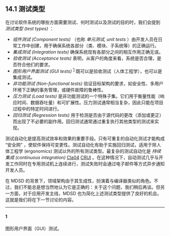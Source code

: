 ## 14.1 测试类型
在讨论软件系统的哪些方面需要测试、何时测试以及测试的目的时，我们会提到 *测试类型 (test types)* ：

- *组件测试 (Component tests)* （也称 *单元测试, unit tests* ）由开发人员在日常工作中创建，用于确保系统各部分（类、模块、子系统等）的正确运行。
- *集成测试 (Integration tests)* 确保系统现有各部分之间的相互作用正确无误。
- *验收测试 (Acceptance tests)* 表明，从客户的角度来看，系统是否合理，是否符合他们的要求。
- *图形用户界面测试 (GUI tests)* <sup>[1](#1)</sup> 既可以是验收测试（人体工程学），也可以是集成测试。
- *非功能测试 (Non-functional tests)* 验证目标架构的要求，如安全性、多用户环境下正确的事务管理，或硬件故障的鲁棒性。
- *压力测试 (Load tests)* 是非功能测试的一个特殊子集。它们用于衡量性能（响应时间、数据吞吐量）和可扩展性。压力测试通常相当复杂，因此只能在项目过程中的特定时间进行。
- *回归测试 (Regression tests)* 用于检测是否由于源代码的更改（添加或更正）而出现了不必要的副作用。回归测试通常通过重复执行其他类型的测试来实现。

测试自动化是提高测试效率和效果的重要手段。只有可重复的自动化测试才能构成 “安全网” ，使软件保持可变更性。测试自动化有助于实施回归测试，适用于除人体工程学 (ergonomics) 测试以外的所有测试类型。最复杂的测试自动化是 *持续集成 (continuous integration)* [Cla04](../ref.md#cla04) [CRUI](../ref.md#crui) 。在这种情况下，自动测试几乎与开发工作同时在专用测试机上连续进行，测试失败时会通过电子邮件等方式异步通知开发人员。

在 MDSD 的背景下，领域架构由于其生成性，扮演着与编译器类似的角色。不过，我们不能总是想当然地认为它是正确的：关于这个问题，我们稍后再谈。但另一方面，对于应用开发主线，MDSD 也为简化上述测试类型提供了良好的机会。这就是我们将在下一节讨论的内容。

---
#### 1
图形用户界面（GUI）测试。
